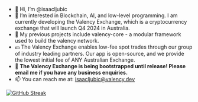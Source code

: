 - 👋 Hi, I’m @isaacljubic
- 👀 I’m interested in Blockchain, AI, and low-level programming. I am currently developing the Valency Exchange, which is a cryptocurrency exchange that will launch Q4 2024 in Australia. 
- 🌱 My previous projects include valency-core - a modular framework used to build the valency network.
- 💵 The Valency Exchange enables low-fee spot trades through our group of industry leading partners. Our app is open-source, and we provide the lowest initial fee of ANY Australian Exchange.
- 💸 **The Valency Exchange is being bootstrapped until release! Please email me if you have any business enquiries.**
- 📫 You can reach me at: isaacljubic@valency.dev

[![GitHub Streak](https://streak-stats.demolab.com?user=isaacljubic&theme=dark&border_radius=20)](https://git.io/streak-stats)

<!---
isaacljubic/isaacljubic is a ✨ special ✨ repository because its `README.md` (this file) appears on your GitHub profile.
You can click the Preview link to take a look at your changes.
--->
